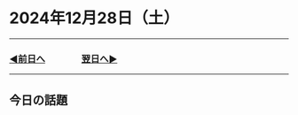 # 2024年12月28日（土）

---

### [◀️前日へ](https://github.com/yuasys/chatty-journal/blob/main/2024/12/2024-12-27.md)&emsp;&emsp;&emsp;&emsp;[翌日へ▶️](https://github.com/yuasys/chatty-journal/blob/main/2024/12/2024-12-29.md)

---

## 今日の話題
